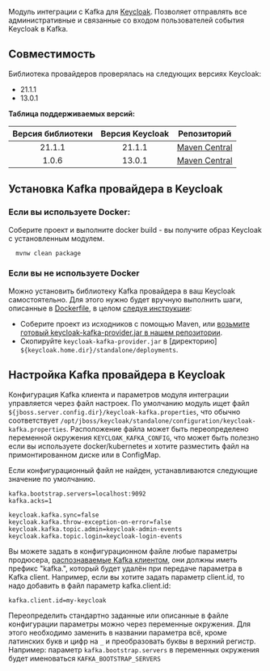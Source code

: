 Модуль интеграции с Kafka для [Keycloak](https://www.keycloak.org/). 
Позволяет отправлять все административные и связанные со входом пользователей события Keycloak в Kafka.

## Совместимость

Библиотека провайдеров проверялась на следующих версиях Keycloak:
+ 21.1.1
+ 13.0.1

**Таблица поддерживаемых версий:**

| Версия библиотеки | Версия Keycloak | Репозиторий                                      |
| :---------------: | :-------------: | :----------------------------------------------: |
|     21.1.1        |    21.1.1       | [Maven Central](https://mvnrepository.com)       |
|      1.0.6        |    13.0.1       | [Maven Central](https://mvnrepository.com)       |

## Установка Kafka провайдера в Keycloak

### Если вы используете Docker:

Соберите проект и выполните docker build - вы получите образ Keycloak с установленным модулем.
```
  mvnw clean package
```
### Если вы не используете Docker

Можно установить библиотеку Kafka провайдера в ваш Keycloak самостоятельно. Для этого нужно будет вручную выполнить шаги, описанные в [Dockerfile](Dockerfile), в целом [следуя инструкции](https://www.keycloak.org/docs/latest/server_development/index.html#registering-provider-implementations):

* Соберите проект из исходников с помощью Maven, или [возьмите готовый keycloak-kafka-provider.jar в нашем репозитории](https://repo1.maven.org/maven2/ru/playa/keycloak/keycloak-kafka-provider/).
* Скопируйте `keycloak-kafka-provider.jar` в [директорию] `${keycloak.home.dir}/standalone/deployments`.

## Настройка Kafka провайдера в Keycloak

Конфигурация Kafka клиента и параметров модуля интеграции управляется через файл настроек. По умолчанию модуль 
ищет файл `${jboss.server.config.dir}/keycloak-kafka.properties`, что обычно соответствует `/opt/jboss/keycloak/standalone/configuration/keycloak-kafka.properties`. 
Расположение файла может быть переопределено переменной окружения `KEYCLOAK_KAFKA_CONFIG`, что может быть полезно если вы используете docker/kubernetes и хотите разместить файл на примонтированном диске или в ConfigMap. 

Если конфигурационный файл не найден, устанавливаются следующие значение по умолчанию.

```
kafka.bootstrap.servers=localhost:9092
kafka.acks=1

keycloak.kafka.sync=false
keycloak.kafka.throw-exception-on-error=false
keycloak.kafka.topic.admin=keycloak-admin-events
keycloak.kafka.topic.login=keycloak-login-events
```

Вы можете задать в конфигурационном файле любые параметры продюсера, [распознаваемые Kafka клиентом](https://kafka.apache.org/documentation/#producerconfigs), 
они должны иметь префикс "kafka.", который будет удалён при передаче параметра в Kafka client.
Например, если вы хотите задать параметр client.id, то надо добавить в файл параметр kafka.client.id: 

```
kafka.client.id=my-keycloak
```

Переопределить стандартно заданные или описанные в файле конфигурации параметры можно через переменные окружения. 
Для этого необходимо заменить в названии параметра всё, кроме латинских букв и цифр на `_` и преобразовать буквы в верхний регистр. 
Например: параметр `kafka.bootstrap.servers` в переменных окружения будет именоваться `KAFKA_BOOTSTRAP_SERVERS`

